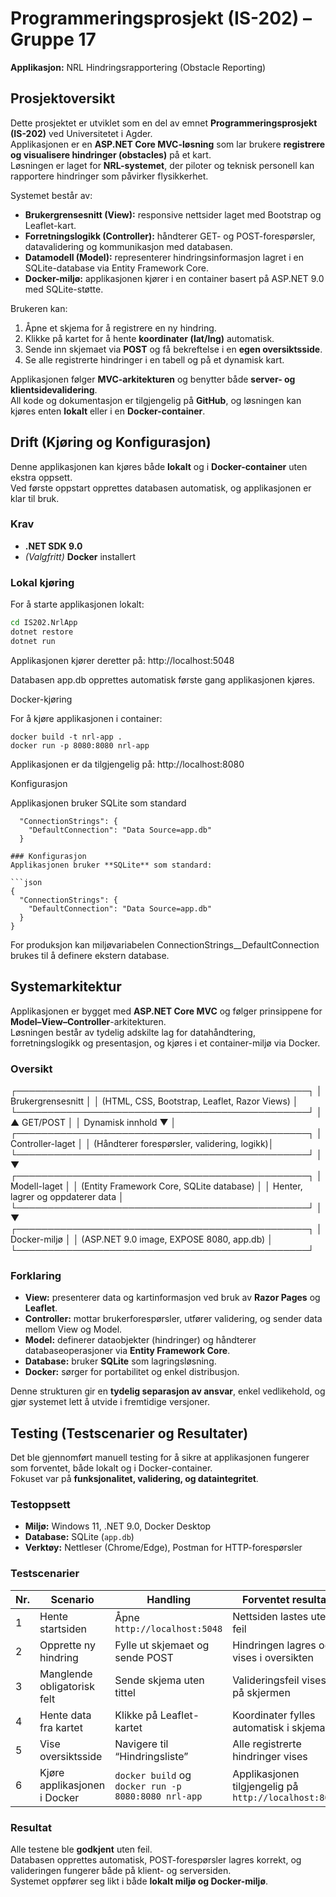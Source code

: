 # Programmeringsprosjekt (IS-202) – Gruppe 17  
**Applikasjon:** NRL Hindringsrapportering (Obstacle Reporting)

## Prosjektoversikt
Dette prosjektet er utviklet som en del av emnet **Programmeringsprosjekt (IS-202)** ved Universitetet i Agder.  
Applikasjonen er en **ASP.NET Core MVC-løsning** som lar brukere **registrere og visualisere hindringer (obstacles)** på et kart.  
Løsningen er laget for **NRL-systemet**, der piloter og teknisk personell kan rapportere hindringer som påvirker flysikkerhet.

Systemet består av:
- **Brukergrensesnitt (View):** responsive nettsider laget med Bootstrap og Leaflet-kart.
- **Forretningslogikk (Controller):** håndterer GET- og POST-forespørsler, datavalidering og kommunikasjon med databasen.
- **Datamodell (Model):** representerer hindringsinformasjon lagret i en SQLite-database via Entity Framework Core.
- **Docker-miljø:** applikasjonen kjører i en container basert på ASP.NET 9.0 med SQLite-støtte.

Brukeren kan:
1. Åpne et skjema for å registrere en ny hindring.  
2. Klikke på kartet for å hente **koordinater (lat/lng)** automatisk.  
3. Sende inn skjemaet via **POST** og få bekreftelse i en **egen oversiktsside**.  
4. Se alle registrerte hindringer i en tabell og på et dynamisk kart.

Applikasjonen følger **MVC-arkitekturen** og benytter både **server- og klientsidevalidering**.  
All kode og dokumentasjon er tilgjengelig på **GitHub**, og løsningen kan kjøres enten **lokalt** eller i en **Docker-container**.

## Drift (Kjøring og Konfigurasjon)

Denne applikasjonen kan kjøres både **lokalt** og i **Docker-container** uten ekstra oppsett.  
Ved første oppstart opprettes databasen automatisk, og applikasjonen er klar til bruk.

### Krav
- **.NET SDK 9.0**
- *(Valgfritt)* **Docker** installert

### Lokal kjøring
For å starte applikasjonen lokalt:

```bash
cd IS202.NrlApp
dotnet restore
dotnet run
```


Applikasjonen kjører deretter på:
http://localhost:5048

Databasen app.db opprettes automatisk første gang applikasjonen kjøres.

Docker-kjøring

For å kjøre applikasjonen i container:
```cd IS202.NrlApp
docker build -t nrl-app .
docker run -p 8080:8080 nrl-app
```

Applikasjonen er da tilgjengelig på:
http://localhost:8080

Konfigurasjon

Applikasjonen bruker SQLite som standard
```{
  "ConnectionStrings": {
    "DefaultConnection": "Data Source=app.db"
  }

### Konfigurasjon
Applikasjonen bruker **SQLite** som standard:

```json
{
  "ConnectionStrings": {
    "DefaultConnection": "Data Source=app.db"
  }
}

```

For produksjon kan miljøvariabelen ConnectionStrings__DefaultConnection brukes til å definere ekstern database.

## Systemarkitektur

Applikasjonen er bygget med **ASP.NET Core MVC** og følger prinsippene for **Model–View–Controller**-arkitekturen.  
Løsningen består av tydelig adskilte lag for datahåndtering, forretningslogikk og presentasjon, og kjøres i et container-miljø via Docker.

### Oversikt

┌───────────────────────────────────────────────┐
│ Brukergrensesnitt │
│ (HTML, CSS, Bootstrap, Leaflet, Razor Views) │
└───────────────────────────────────────────────┘
│ ▲
GET/POST │ │ Dynamisk innhold
▼ │
┌───────────────────────────────────────────────┐
│ Controller-laget │
│ (Håndterer forespørsler, validering, logikk)│
└───────────────────────────────────────────────┘
│
▼
┌───────────────────────────────────────────────┐
│ Modell-laget │
│ (Entity Framework Core, SQLite database) │
│ Henter, lagrer og oppdaterer data │
└───────────────────────────────────────────────┘
│
▼
┌───────────────────────────────────────────────┐
│ Docker-miljø │
│ (ASP.NET 9.0 image, EXPOSE 8080, app.db) │
└───────────────────────────────────────────────┘


### Forklaring
- **View:** presenterer data og kartinformasjon ved bruk av **Razor Pages** og **Leaflet**.  
- **Controller:** mottar brukerforespørsler, utfører validering, og sender data mellom View og Model.  
- **Model:** definerer dataobjekter (hindringer) og håndterer databaseoperasjoner via **Entity Framework Core**.  
- **Database:** bruker **SQLite** som lagringsløsning.  
- **Docker:** sørger for portabilitet og enkel distribusjon.

Denne strukturen gir en **tydelig separasjon av ansvar**, enkel vedlikehold, og gjør systemet lett å utvide i fremtidige versjoner.

## Testing (Testscenarier og Resultater)

Det ble gjennomført manuell testing for å sikre at applikasjonen fungerer som forventet, både lokalt og i Docker-container.  
Fokuset var på **funksjonalitet, validering, og dataintegritet**.

### Testoppsett
- **Miljø:** Windows 11, .NET 9.0, Docker Desktop  
- **Database:** SQLite (`app.db`)  
- **Verktøy:** Nettleser (Chrome/Edge), Postman for HTTP-forespørsler  

### Testscenarier

| Nr. | Scenario | Handling | Forventet resultat | Status |
|-----|-----------|-----------|--------------------|--------|
| 1 | Hente startsiden | Åpne `http://localhost:5048` | Nettsiden lastes uten feil
| 2 | Opprette ny hindring | Fylle ut skjemaet og sende POST | Hindringen lagres og vises i oversikten 
| 3 | Manglende obligatorisk felt | Sende skjema uten tittel | Valideringsfeil vises på skjermen 
| 4 | Hente data fra kartet | Klikke på Leaflet-kartet | Koordinater fylles automatisk i skjemaet 
| 5 | Vise oversiktsside | Navigere til “Hindringsliste” | Alle registrerte hindringer vises 
| 6 | Kjøre applikasjonen i Docker | `docker build` og `docker run -p 8080:8080 nrl-app` | Applikasjonen tilgjengelig på `http://localhost:8080` 

### Resultat
Alle testene ble **godkjent** uten feil.  
Databasen opprettes automatisk, POST-forespørsler lagres korrekt, og valideringen fungerer både på klient- og serversiden.  
Systemet oppfører seg likt i både **lokalt miljø og Docker-miljø**.

